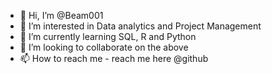 - 👋 Hi, I’m @Beam001
- 👀 I’m interested in Data analytics and Project Management
- 🌱 I’m currently learning SQL, R and Python
- 💞️ I’m looking to collaborate on the above
- 📫 How to reach me - reach me here @github

<!---
Beam001/Beam001 is a ✨ special ✨ repository because its `README.md` (this file) appears on your GitHub profile.
You can click the Preview link to take a look at your changes.
--->
